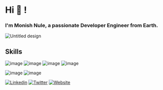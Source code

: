 # Hi 👋 !

### I'm Monish Nule, a passionate Developer Engineer from Earth.

![Untitled design](https://github.com/imonish8/imonish8/assets/115737071/b713f23d-1749-4da5-a7b1-77114187f9e0)

## Skills


![image](https://github.com/imonish8/imonish8/assets/115737071/d3d686ec-8066-4ad0-b135-abb949d223c7)
![image](https://github.com/imonish8/imonish8/assets/115737071/a13415c1-4c14-4539-a92d-8c2980fa4c09)
![image](https://github.com/imonish8/imonish8/assets/115737071/f5581cee-06c9-441e-99b2-40858d3843fe)
![image](https://github.com/imonish8/imonish8/assets/115737071/26cf53c9-10ae-4b7b-9e39-bd9097e2c489)

![image](https://github.com/imonish8/imonish8/assets/115737071/8a8afe8f-01f0-4a2f-9238-7fda141d6200)
![image](https://github.com/imonish8/imonish8/assets/115737071/d85c3ec5-18c6-4765-b5af-d4a4900a1f8a)


[![Linkedin](https://img.shields.io/badge/-LinkedIn-blue?style=flat-square&logo=Linkedin&logoColor=white&link=https://www.linkedin.com/in/monishnule/)](https://www.linkedin.com/in/monishnule/)
[![Twitter](https://img.shields.io/badge/-Twitter-blue?style=flat-square&logo=Twitter&logoColor=white&link=https://twitter.com/yourusername)](https://twitter.com/imonish8)
[![Website](https://img.shields.io/badge/-Website-brightgreen?style=flat-square&link=https://yourwebsite.com)](https://monishnule.dev)

